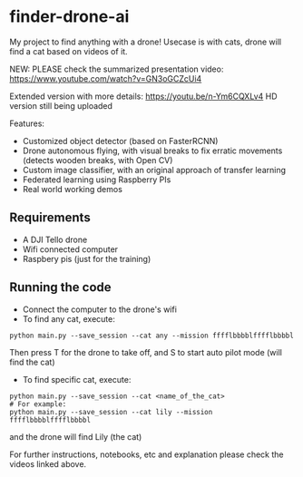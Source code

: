 # finder-drone-ai

My project to find anything with a drone!
Usecase is with cats, drone will find a cat based on videos of it.

NEW: PLEASE check the summarized presentation video:
https://www.youtube.com/watch?v=GN3oGCZcUi4

Extended version with more details:
https://youtu.be/n-Ym6CQXLv4
HD version still being uploaded

Features:
- Customized object detector (based on FasterRCNN)
- Drone autonomous flying, with visual breaks to fix erratic movements (detects wooden breaks, with Open CV)
- Custom image classifier, with an original approach of transfer learning
- Federated learning using Raspberry PIs 
- Real world working demos   

## Requirements
- A DJI Tello drone
- Wifi connected computer
- Raspbery pis (just for the training)

## Running the code

- Connect the computer to the drone's wifi  
- To find any cat, execute:
````
python main.py --save_session --cat any --mission fffflbbbblfffflbbbbl
````
Then press T for the drone to take off, and S to start auto pilot mode (will find the cat) 

- To find specific cat, execute:
````
python main.py --save_session --cat <name_of_the_cat>
# For example:
python main.py --save_session --cat lily --mission fffflbbbblfffflbbbbl
````
and the drone will find Lily (the cat)


For further instructions, notebooks, etc and explanation please check the videos linked above.